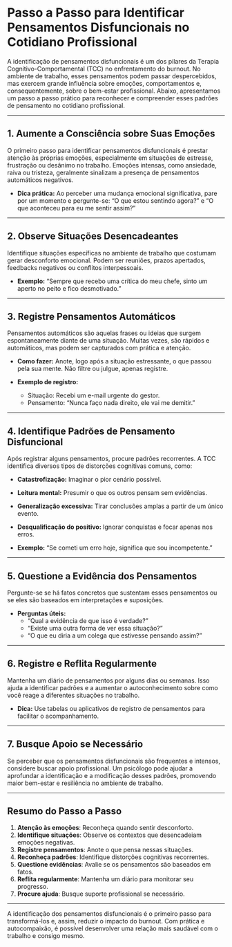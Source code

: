 
# Passo a Passo para Identificar Pensamentos Disfuncionais no Cotidiano Profissional

A identificação de pensamentos disfuncionais é um dos pilares da Terapia Cognitivo-Comportamental (TCC) no enfrentamento do burnout. No ambiente de trabalho, esses pensamentos podem passar despercebidos, mas exercem grande influência sobre emoções, comportamentos e, consequentemente, sobre o bem-estar profissional. Abaixo, apresentamos um passo a passo prático para reconhecer e compreender esses padrões de pensamento no cotidiano profissional.

---

## 1. **Aumente a Consciência sobre Suas Emoções**

O primeiro passo para identificar pensamentos disfuncionais é prestar atenção às próprias emoções, especialmente em situações de estresse, frustração ou desânimo no trabalho. Emoções intensas, como ansiedade, raiva ou tristeza, geralmente sinalizam a presença de pensamentos automáticos negativos.

- **Dica prática:** Ao perceber uma mudança emocional significativa, pare por um momento e pergunte-se: “O que estou sentindo agora?” e “O que aconteceu para eu me sentir assim?”

---

## 2. **Observe Situações Desencadeantes**

Identifique situações específicas no ambiente de trabalho que costumam gerar desconforto emocional. Podem ser reuniões, prazos apertados, feedbacks negativos ou conflitos interpessoais.

- **Exemplo:** “Sempre que recebo uma crítica do meu chefe, sinto um aperto no peito e fico desmotivado.”

---

## 3. **Registre Pensamentos Automáticos**

Pensamentos automáticos são aquelas frases ou ideias que surgem espontaneamente diante de uma situação. Muitas vezes, são rápidos e automáticos, mas podem ser capturados com prática e atenção.

- **Como fazer:** Anote, logo após a situação estressante, o que passou pela sua mente. Não filtre ou julgue, apenas registre.

- **Exemplo de registro:**  
  - Situação: Recebi um e-mail urgente do gestor.  
  - Pensamento: “Nunca faço nada direito, ele vai me demitir.”

---

## 4. **Identifique Padrões de Pensamento Disfuncional**

Após registrar alguns pensamentos, procure padrões recorrentes. A TCC identifica diversos tipos de distorções cognitivas comuns, como:

- **Catastrofização:** Imaginar o pior cenário possível.
- **Leitura mental:** Presumir o que os outros pensam sem evidências.
- **Generalização excessiva:** Tirar conclusões amplas a partir de um único evento.
- **Desqualificação do positivo:** Ignorar conquistas e focar apenas nos erros.

- **Exemplo:** “Se cometi um erro hoje, significa que sou incompetente.”

---

## 5. **Questione a Evidência dos Pensamentos**

Pergunte-se se há fatos concretos que sustentam esses pensamentos ou se eles são baseados em interpretações e suposições.

- **Perguntas úteis:**  
  - “Qual a evidência de que isso é verdade?”  
  - “Existe uma outra forma de ver essa situação?”  
  - “O que eu diria a um colega que estivesse pensando assim?”

---

## 6. **Registre e Reflita Regularmente**

Mantenha um diário de pensamentos por alguns dias ou semanas. Isso ajuda a identificar padrões e a aumentar o autoconhecimento sobre como você reage a diferentes situações no trabalho.

- **Dica:** Use tabelas ou aplicativos de registro de pensamentos para facilitar o acompanhamento.

---

## 7. **Busque Apoio se Necessário**

Se perceber que os pensamentos disfuncionais são frequentes e intensos, considere buscar apoio profissional. Um psicólogo pode ajudar a aprofundar a identificação e a modificação desses padrões, promovendo maior bem-estar e resiliência no ambiente de trabalho.

---

## **Resumo do Passo a Passo**

1. **Atenção às emoções**: Reconheça quando sentir desconforto.
2. **Identifique situações**: Observe os contextos que desencadeiam emoções negativas.
3. **Registre pensamentos**: Anote o que pensa nessas situações.
4. **Reconheça padrões**: Identifique distorções cognitivas recorrentes.
5. **Questione evidências**: Avalie se os pensamentos são baseados em fatos.
6. **Reflita regularmente**: Mantenha um diário para monitorar seu progresso.
7. **Procure ajuda**: Busque suporte profissional se necessário.

---

A identificação dos pensamentos disfuncionais é o primeiro passo para transformá-los e, assim, reduzir o impacto do burnout. Com prática e autocompaixão, é possível desenvolver uma relação mais saudável com o trabalho e consigo mesmo.
```
